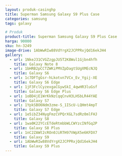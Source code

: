```yaml
---
layout: produk-casinghp
title: Superman Samsung Galaxy S9 Plus Case
categories: samsung
tags: galaxy

# Produk
product-title: Superman Samsung Galaxy S9 Plus Case
harga: 90000
sku: hn-3249
image-drive: 1AbWwRIw88VdYrgX2JCPPRxjQd16ekJH4
gallery:
  - url: 1NkeJ31CVGZzgpJU5T2K8Wul1Gjbn4hfh
    title: Galaxy Note 8
  - url: 1bHRB2pCCTZWKiPMVZpDagtSUgXMEcNJQ
    title: Galaxy S6
  - url: 1c7DFTgGsr-hLkotvn7VCx_Ev_Ygij-XE
    title: Galaxy S6 Edge
  - url: 1jF3FclCyzexgaCGywSkI_4qwHR3luGsf
    title: Galaxy S6 Edge Plus
  - url: 1oBD4jE1WrKkNzCqqCnvH3LHSbLR44YAE
    title: Galaxy S7
  - url: 1YpkSBO6Ndm3zme-S_1IScU-LQHmt4mpT
    title: Galaxy S7 Edge
  - url: 1e5ibZ34NygFmzCVPQrXGL7sdRz0mlFHJ
    title: Galaxy S8
  - url: 1wa0K22YCcETdeRtmbbWLCWYzcINfGq2P
    title: Galaxy S8 Plus
  - url: 1nC2ZAWt2cROn0JiRTH97VWpX5e6KFDX7
    title: Galaxy S9
  - url: 1AbWwRIw88VdYrgX2JCPPRxjQd16ekJH4
    title: Galaxy S9 Plus
---
```

